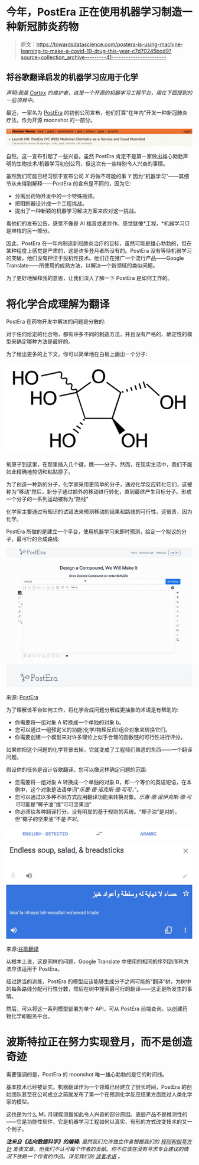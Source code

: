 # 今年，PostEra 正在使用机器学习制造一种新冠肺炎药物

> 原文：<https://towardsdatascience.com/postera-is-using-machine-learning-to-make-a-covid-19-drug-this-year-c7d70245bcd9?source=collection_archive---------41----------------------->

## 将谷歌翻译启发的机器学习应用于化学

*声明:我是* [*Cortex*](https://github.com/cortexlabs/cortex) *的维护者，这是一个开源的机器学习工程平台，用在下面提到的一些项目中。*

最近，一家名为 [PostEra](https://postera.ai/) 的初创公司宣布，他们打算“在年内”开发一种新冠肺炎疗法，作为开源 moonshot 的一部分。

![](img/8c1169605eb670f552195ec60e53732b.png)

自然，这一宣布引起了一些兴奋。虽然 PostEra 肯定不是第一家做出雄心勃勃声明的生物技术/机器学习初创公司，但这次有一些特别令人兴奋的事情。

虽然我们可能已经习惯于宣布公司 *X* 将做不可能的事 *Y* 因为“机器学习”——其细节从未得到解释——PostEra 的宣布是不同的，因为它:

*   分离出药物开发中的一个特殊瓶颈。
*   把阻断器设计成一个工程挑战。
*   提出了一种新颖的机器学习解决方案来应对这一挑战。

看他们的发布公告，感觉不像是 AI 福音或者炒作。感觉就像*工程，*机器学习只是堆栈的另一部分。

因此，PostEra 在一年内制造新冠肺炎治疗的目标，虽然可能是雄心勃勃的，但在某种程度上感觉是严肃的，这是许多登月者所没有的。PostEra 没有等待机器学习的突破，他们没有押注于投机性技术。他们正在推广一个流行产品——Google Translate——所使用的成熟方法，以解决一个新领域的类似问题。

为了更好地解释我的意思，让我们深入了解一下 PostEra 是如何工作的。

# 将化学合成理解为翻译

PostEra 在药物开发中解决的问题是分散的:

对于任何给定的化合物，都有许多不同的制造方法，并且没有严格的、确定性的模型来确定哪种方法是最好的。

为了给出更多的上下文，你可以简单地在白板上画出一个分子:

![](img/3ca272f1dc1f478f4f2d25e950bed138.png)

氧原子到这里，在那里插入几个键，瞧——分子。然而，在现实生活中，我们不能如此精确地剪切和粘贴原子。

为了创造一种新的分子，化学家采用更简单的分子，通过化学反应转化它们，这被称为“移动”然后，新分子通过额外的移动进行转化，直到最终产生目标分子。形成一个分子的一系列运动被称为“路线”

化学家主要通过有知识的试错法来预测移动的结果和路线的可行性。这很贵，因为化学。

PostEra 所做的是建立一个平台，使用机器学习来即时预测，给定一个拟议的分子，最可行的合成路线:

![](img/f0b04db33f063644c339e0e4e5465c32.png)

来源: [PostEra](https://postera.ai/demo)

为了理解该平台如何工作，将化学合成问题分解成更抽象的术语是有帮助的:

*   你需要将一组对象 A 转换成一个单独的对象 b。
*   您可以通过一组预定义的功能(化学/物理反应)组合对象来转换它们。
*   你需要创建一个模型来对许多理论上似乎合理的函数链的可行性进行评分。

如果你把这个问题的化学背景去掉，它就变成了工程师们熟悉的东西——一个翻译问题。

假设你的任务是设计谷歌翻译。您可以像这样确定问题的范围:

*   您需要将一组对象 A 转换成一个单独的对象 B，即一个等价的英语短语，在本例中，这个对象是法语单词“*乐惠·德·诺克斯·德·可可，*”。
*   您可以通过以多种不同方式应用翻译功能来转换对象。*乐惠·德·诺伊克斯·德·可可*可能是“椰子油”或“可可坚果油”
*   你必须给各种翻译打分，没有明显的基于规则的系统。“椰子油”是对的，但“椰子的坚果油”不是*不对*。

![](img/7235bcd933f347e80446d1b0ce32ec71.png)

来源:[谷歌翻译](https://translate.google.com/)

从根本上说，这是同样的问题，Google Translate 中使用的相同的序列到序列方法应该适用于 PostEra。

经过适当的训练，PostEra 的模型应该能够生成分子之间可能的“翻译”树，为树中的每条路线分配可行性分数，然后在树中搜索最可行的翻译——这正是所发生的事情。

然后，可以将这一系列模型部署为单个 API，可从 PostEra 前端查询，以创建药物化学即服务平台。

# 波斯特拉正在努力实现登月，而不是创造奇迹

需要强调的是，PostEra 的 moonshot 唯一雄心勃勃的是它的时间线。

基本技术已经被证实。机器翻译作为一个领域已经建立了很长时间，PostEra 的创始团队甚至在公司成立之前就发布了第一个在预测化学反应结果方面胜过人类化学家的模型。

这也是为什么 ML 月球探测器如此令人兴奋的部分原因。底层产品不是推测性的——它是功能性软件，它是机器学习工程如何以真实、有形的方式改变技术的又一个例子。

***注来自《走向数据科学》的编辑:*** *虽然我们允许独立作者根据我们的* [*规则和指导方针*](/questions-96667b06af5) *发表文章，但我们不认可每个作者的贡献。你不应该在没有寻求专业建议的情况下依赖一个作者的作品。详见我们的* [*读者术语*](/readers-terms-b5d780a700a4) *。*